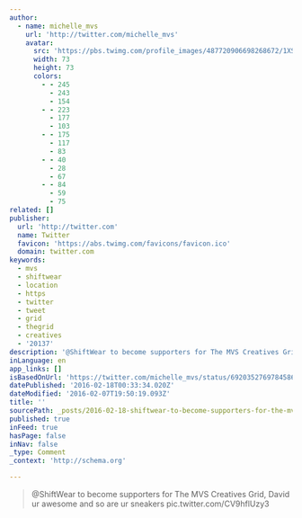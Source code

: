 ```yaml
---
author:
  - name: michelle_mvs
    url: 'http://twitter.com/michelle_mvs'
    avatar:
      src: 'https://pbs.twimg.com/profile_images/487720906698268672/1XSYIYNC_bigger.jpeg'
      width: 73
      height: 73
      colors:
        - - 245
          - 243
          - 154
        - - 223
          - 177
          - 103
        - - 175
          - 117
          - 83
        - - 40
          - 28
          - 67
        - - 84
          - 59
          - 75
related: []
publisher:
  url: 'http://twitter.com'
  name: Twitter
  favicon: 'https://abs.twimg.com/favicons/favicon.ico'
  domain: twitter.com
keywords:
  - mvs
  - shiftwear
  - location
  - https
  - twitter
  - tweet
  - grid
  - thegrid
  - creatives
  - '20137'
description: '@ShiftWear to become supporters for The MVS Creatives Grid, David ur awesome and so are ur sneakers pic.twitter.com/CV9hflUzy3'
inLanguage: en
app_links: []
isBasedOnUrl: 'https://twitter.com/michelle_mvs/status/692035276978458624'
datePublished: '2016-02-18T00:33:34.020Z'
dateModified: '2016-02-07T19:50:19.093Z'
title: ''
sourcePath: _posts/2016-02-18-shiftwear-to-become-supporters-for-the-mvs-creatives-grid.md
published: true
inFeed: true
hasPage: false
inNav: false
_type: Comment
_context: 'http://schema.org'

---
```

> &commat;ShiftWear to become supporters for The MVS Creatives Grid&comma; David ur awesome and so are ur sneakers pic&period;twitter&period;com&sol;CV9hflUzy3